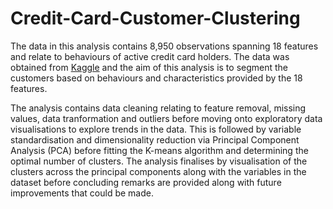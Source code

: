 # Credit-Card-Customer-Clustering
The data in this analysis contains 8,950 observations spanning 18 features and relate to behaviours of active credit card holders. The data was obtained from [Kaggle](https://www.kaggle.com/arjunbhasin2013/ccdata) and the aim of this analysis is to segment the customers based on behaviours and characteristics provided by the 18 features.

The analysis contains data cleaning relating to feature removal, missing values, data tranformation and outliers before moving onto exploratory data visualisations to explore trends in the data. This is followed by variable standardisation and dimensionality reduction via Principal Component Analysis (PCA) before fitting the K-means algorithm and determining the optimal number of clusters. The analysis finalises by visualisation of the clusters across the principal components along with the variables in the dataset before concluding remarks are provided along with future improvements that could be made.
